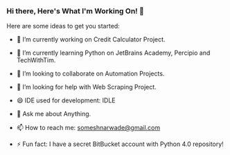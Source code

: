 ### Hi there, Here's What I'm Working On! 👋


Here are some ideas to get you started:

- 🔭 I’m currently working on Credit Calculator Project.
- 🌱 I’m currently learning Python on JetBrains Academy, Percipio and TechWithTim. 
- 👯 I’m looking to collaborate on Automation Projects.
- 🤔 I’m looking for help with Web Scraping Project.
- 😄 IDE used for development: IDLE
- 💬 Ask me about Anything.
- 📫 How to reach me: someshnarwade@gmail.com

- ⚡ Fun fact: I have a secret BitBucket account with Python 4.0 repository!
